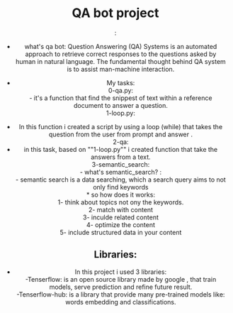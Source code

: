 <center><h1>QA bot project<center></h1>:
  
  * what's <bold>qa bot</bold>:
  Question Answering (QA) Systems is an automated approach to retrieve correct responses to the questions asked by human in natural language. The fundamental thought behind QA system is to assist man-machine interaction.
  
  * My tasks:
  <br> 0-qa.py:
  <br> - it's a function that find the snippest of text within a reference document to answer a question.
  <br> 1-loop.py:
  - In this function i created a script by using a loop (while) that takes the question from the user from prompt and answer .
  <br> 2-qa:
   - in this task, based on ""1-loop.py"" i created  function that take the answers from a text.
  <br> 3-semantic_search:
  <br>- what's semantic_search? :
   <br>- semantic search   is a data searching, which a search query aims to not only find keywords
   <br>* so how does it works:
   <br>1- think about topics not ony the keywords.
   <br>2- match with content
   <br>3- inculde related content
   <br>4- optimize the content
  <br> 5- include structured data in your content
  
  <h2><center> Libraries: </center></h2>
  
  * In this project i used 3 libraries:
  <br>-Tenserflow: is an open source library made by google , that train models, serve prediction and refine future result.
  <br>-Tenserflow-hub: is a library that provide many pre-trained models like: words embedding and classifications.
  
